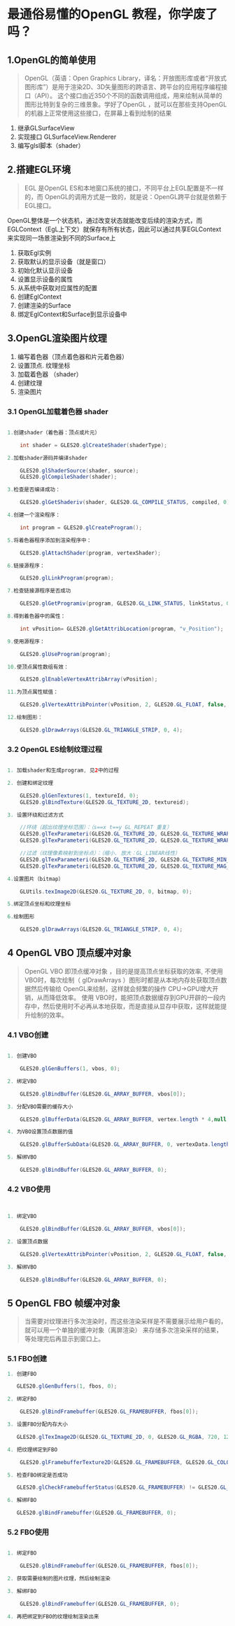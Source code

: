# 最通俗易懂的OpenGL 教程，你学废了吗？

## 1.OpenGL的简单使用
>OpenGL（英语：Open Graphics Library，译名：开放图形库或者“开放式图形库”）是用于渲染2D、3D矢量图形的跨语言、跨平台的应用程序编程接口（API）。
这个接口由近350个不同的函数调用组成，用来绘制从简单的图形比特到复杂的三维景象。学好了OpenGL ，就可以在那些支持OpenGL的机器上正常使用这些接口，在屏幕上看到绘制的结果

1. 继承GLSurfaceView
2. 实现接口 GLSurfaceView.Renderer
3. 编写glsl脚本（shader）

## 2.搭建EGL环境
>EGL 是OpenGL ES和本地窗口系统的接口，不同平台上EGL配置是不一样的，而
 OpenGL的调用方式是一致的，就是说：OpenGL跨平台就是依赖于EGL接口。

 OpenGL整体是一个状态机，通过改变状态就能改变后续的渲染方式，而
 EGLContext（EgL上下文）就保存有所有状态，因此可以通过共享EGLContext
 来实现同一场景渲染到不同的Surface上

1. 获取Egl实例
2. 获取默认的显示设备（就是窗口）
3. 初始化默认显示设备
4. 设置显示设备的属性
5. 从系统中获取对应属性的配置
6. 创建EglContext
7. 创建渲染的Surface
8. 绑定EglContext和Surface到显示设备中

## 3.OpenGL渲染图片纹理

1. 编写着色器（顶点着色器和片元着色器）
2. 设置顶点. 纹理坐标
3. 加载着色器 （shader）
4. 创建纹理
5. 渲染图片

### 3.1 OpenGL加载着色器 shader

```java

1.创建shader（着色器：顶点或片元）

    int shader = GLES20.glCreateShader(shaderType);

2.加载shader源码并编译shader

    GLES20.glShaderSource(shader, source);
    GLES20.glCompileShader(shader);

3.检查是否编译成功：

    GLES20.glGetShaderiv(shader, GLES20.GL_COMPILE_STATUS, compiled, 0);

4.创建一个渲染程序：

    int program = GLES20.glCreateProgram();

5.将着色器程序添加到渲染程序中：

    GLES20.glAttachShader(program, vertexShader);

6.链接源程序：

    GLES20.glLinkProgram(program);

7.检查链接源程序是否成功

    GLES20.glGetProgramiv(program, GLES20.GL_LINK_STATUS, linkStatus, 0);

8.得到着色器中的属性：

    int vPosition= GLES20.glGetAttribLocation(program, "v_Position");

9.使用源程序：

    GLES20.glUseProgram(program);

10.使顶点属性数组有效：

    GLES20.glEnableVertexAttribArray(vPosition);

11.为顶点属性赋值：

    GLES20.glVertexAttribPointer(vPosition, 2, GLES20.GL_FLOAT, false, 8,vertexBuffer);

12.绘制图形：

    GLES20.glDrawArrays(GLES20.GL_TRIANGLE_STRIP, 0, 4);

```
### 3.2 OpenGL ES绘制纹理过程

```java

1. 加载shader和生成program, 见2中的过程

2. 创建和绑定纹理

    GLES20.glGenTextures(1, textureId, 0);
    GLES20.glBindTexture(GLES20.GL_TEXTURE_2D, textureid);

3. 设置环绕和过滤方式

    //环绕（超出纹理坐标范围）：（s==x t==y GL_REPEAT 重复）
    GLES20.glTexParameteri(GLES20.GL_TEXTURE_2D, GLES20.GL_TEXTURE_WRAP_S, GLES20.GL_REPEAT);
    GLES20.glTexParameteri(GLES20.GL_TEXTURE_2D, GLES20.GL_TEXTURE_WRAP_T, GLES20.GL_REPEAT);

    //过滤（纹理像素映射到坐标点）：（缩小. 放大：GL_LINEAR线性）
    GLES20.glTexParameteri(GLES20.GL_TEXTURE_2D, GLES20.GL_TEXTURE_MIN_FILTER, GLES20.GL_LINEAR);
    GLES20.glTexParameteri(GLES20.GL_TEXTURE_2D, GLES20.GL_TEXTURE_MAG_FILTER, GLES20.GL_LINEAR);

4.设置图片（bitmap）

    GLUtils.texImage2D(GLES20.GL_TEXTURE_2D, 0, bitmap, 0);

5.绑定顶点坐标和纹理坐标

6.绘制图形

    GLES20.glDrawArrays(GLES20.GL_TRIANGLE_STRIP, 0, 4);

 ```

## 4 OpenGL VBO 顶点缓冲对象

> OpenGL VBO 即顶点缓冲对象 ，目的是提高顶点坐标获取的效率,
不使用 VBO时，每次绘制（ glDrawArrays ）图形时都是从本地内存处获取顶点数据然后传输给 OpenGL来绘制，这样就会频繁的操作 CPU->GPU增大开销，从而降低效率。
使用 VBO时，能把顶点数据缓存到GPU开辟的一段内存中，然后使用时不必再从本地获取，而是直接从显存中获取，这样就能提升绘制的效率。


### 4.1 VBO创建

```java

1. 创建VBO

    GLES20.glGenBuffers(1, vbos, 0);

2. 绑定VBO

    GLES20.glBindBuffer(GLES20.GL_ARRAY_BUFFER, vbos[0]);

3. 分配VBO需要的缓存大小

    GLES20.glBufferData(GLES20.GL_ARRAY_BUFFER, vertex.length * 4,null, GLES20. GL_STATIC_DRAW);

4. 为VBO设置顶点数据的值

    GLES20.glBufferSubData(GLES20.GL_ARRAY_BUFFER, 0, vertexData.length * 4, vertexBuffer);

5. 解绑VBO

    GLES20.glBindBuffer(GLES20.GL_ARRAY_BUFFER, 0);

```

### 4.2 VBO使用
```java


1. 绑定VBO

    GLES20.glBindBuffer(GLES20.GL_ARRAY_BUFFER, vbos[0]);

2. 设置顶点数据

    GLES20.glVertexAttribPointer(vPosition, 2, GLES20.GL_FLOAT, false, 8, 0);

3. 解绑VBO

    GLES20.glBindBuffer(GLES20.GL_ARRAY_BUFFER, 0);

```
 ## 5 OpenGL FBO 帧缓冲对象

> 当需要对纹理进行多次渲染时，而这些渲染采样是不需要展示给用户看的，就可以用一个单独的缓冲对象（离屏渲染）
来存储多次渲染采样的结果，等处理完后再显示到窗口上。

 ### 5.1 FBO创建


 ```java
 1. 创建FBO

    GLES20.glGenBuffers(1, fbos, 0);

 2. 绑定FBO

     GLES20.glBindFramebuffer(GLES20.GL_FRAMEBUFFER, fbos[0]);

 3. 设置FBO分配内存大小

    GLES20.glTexImage2D(GLES20.GL_TEXTURE_2D, 0, GLES20.GL_RGBA, 720, 1280, 0, GLES20.GL_RGBA, GLES20.GL_UNSIGNED_BYTE, null);

 4. 把纹理绑定到FBO

     GLES20.glFramebufferTexture2D(GLES20.GL_FRAMEBUFFER, GLES20.GL_COLOR_ATTACHMENT0, GLES20.GL_TEXTURE_2D, textureid, 0);

 5. 检查FBO绑定是否成功

    GLES20.glCheckFramebufferStatus(GLES20.GL_FRAMEBUFFER) != GLES20.GL_FRAMEBUFFER_COMPLETE)

 6. 解绑FBO

    GLES20.glBindFramebuffer(GLES20.GL_FRAMEBUFFER, 0);

 ```

### 5.2 FBO使用

```java

1. 绑定FBO

    GLES20.glBindFramebuffer(GLES20.GL_FRAMEBUFFER, fbos[0]);

2. 获取需要绘制的图片纹理，然后绘制渲染

3. 解绑FBO

    GLES20.glBindFramebuffer(GLES20.GL_FRAMEBUFFER, 0);

4. 再把绑定到FBO的纹理绘制渲染出来


```